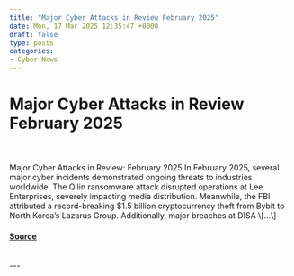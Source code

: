 ```yaml
---
title: "Major Cyber Attacks in Review February 2025"
date: Mon, 17 Mar 2025 12:35:47 +0000
draft: false
type: posts
categories: 
- Cyber News
---
```

# Major Cyber Attacks in Review February 2025

<br/>

<br/>
Major Cyber Attacks in Review: February 2025 In February 2025, several major cyber incidents demonstrated ongoing threats to industries worldwide. The Qilin ransomware attack disrupted operations at Lee Enterprises, severely impacting media distribution. Meanwhile, the FBI attributed a record-breaking $1.5 billion cryptocurrency theft from Bybit to North Korea’s Lazarus Group. Additionally, major breaches at DISA \[…\]

#### [Source](https://socradar.io/major-cyber-attacks-in-review-february-2025/)

<br/>
---
